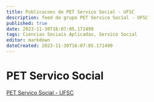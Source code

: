 ```yaml
---
title: Publicacoes de PET Servico Social - UFSC
description: feed do grupo PET Servico Social - UFSC
published: true
date: 2023-11-30T16:07:05.171499
tags: Ciencias Sociais Aplicadas, Servico Social
editor: markdown
dateCreated: 2023-11-30T16:07:05.171499
---
```


# PET Servico Social
[PET Servico Social - UFSC](/grupo/87PETServicoSocialUFSC.md)
